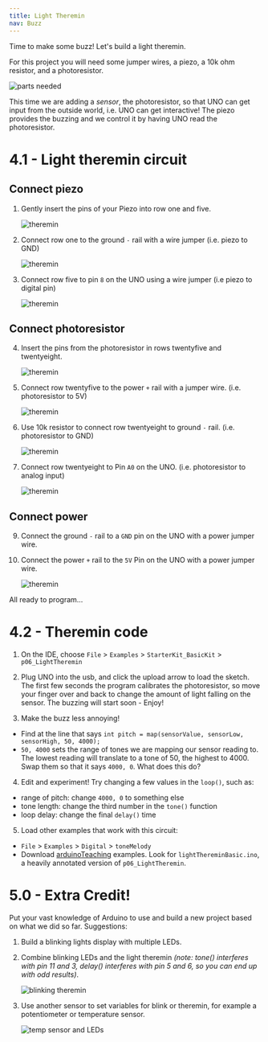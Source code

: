 ```yaml
---
title: Light Theremin
nav: Buzz
---
```


Time to make some buzz! Let's build a light theremin. 

For this project you will need some jumper wires, a piezo, a 10k ohm resistor, and a photoresistor. 

![parts needed](images/ther1.JPG)

This time we are adding a *sensor*, the photoresistor, so that UNO can get input from the outside world, i.e. UNO can get interactive! 
The piezo provides the buzzing and we control it by having UNO read the photoresistor.

# 4.1 - Light theremin circuit 

## Connect piezo 

1. Gently insert the pins of your Piezo into row one and five.

    ![theremin](images/ther2.jpg)

2. Connect row one to the ground `-` rail with a wire jumper (i.e. piezo to GND)

    ![theremin](images/ther3.jpg)

3. Connect row five to pin `8` on the UNO using a wire jumper (i.e piezo to digital pin)

    ![theremin](images/ther4.jpg)

## Connect photoresistor

4. Insert the pins from the photoresistor in rows twentyfive and twentyeight.

    ![theremin](images/ther5.jpg)

5. Connect row twentyfive to the power `+` rail with a jumper wire. 
(i.e. photoresistor to 5V)

    ![theremin](images/ther6.jpg)

6. Use 10k resistor to connect row twentyeight to ground `-` rail. 
(i.e. photoresistor to GND)

    ![theremin](images/ther7.jpg)

7. Connect row twentyeight to Pin `A0` on the UNO. 
(i.e. photoresistor to analog input)

    ![theremin](images/ther8.jpg)

## Connect power 

9. Connect the ground `-` rail to a `GND` pin on the UNO with a power jumper wire.

10. Connect the power `+` rail to the `5V` Pin on the UNO with a power jumper wire.

    ![theremin](images/ther9.jpg)

All ready to program... 

# 4.2 - Theremin code 

1. On the IDE, choose `File` > `Examples` > `StarterKit_BasicKit` > `p06_LightTheremin`

2. Plug UNO into the usb, and click the upload arrow to load the sketch. The first few seconds the program calibrates the photoresistor, so move your finger over and back to change the amount of light falling on the sensor. The buzzing will start soon - Enjoy!

3. Make the buzz less annoying! 
- Find at the line that says `int pitch = map(sensorValue, sensorLow, sensorHigh, 50, 4000);`
- `50, 4000` sets the range of tones we are mapping our sensor reading to. The lowest reading will translate to a tone of 50, the highest to 4000. Swap them so that it says `4000, 0`. What does this do? 

4. Edit and experiment! Try changing a few values in the `loop()`, such as:
- range of pitch: change `4000, 0` to something else
- tone length: change the third number in the `tone()` function
- loop delay: change the final `delay()` time 

5. Load other examples that work with this circuit:
- `File` > `Examples` > `Digital` > `toneMelody`
- Download [arduinoTeaching](https://github.com/evanwill/arduinoTeaching) examples. Look for `lightThereminBasic.ino`, a heavily annotated version of `p06_LightTheremin`.

# 5.0 - Extra Credit!

Put your vast knowledge of Arduino to use and build a new project based on what we did so far. Suggestions:

1. Build a blinking lights display with multiple LEDs.

2. Combine blinking LEDs and the light theremin *(note: tone() interferes with pin 11 and 3, delay() interferes with pin 5 and 6, so you can end up with odd results)*.

    ![blinking theremin](images/blink_theremin.JPG)

3. Use another sensor to set variables for blink or theremin, for example a potentiometer or temperature sensor.  

    ![temp sensor and LEDs](images/temp_sensor.JPG)

